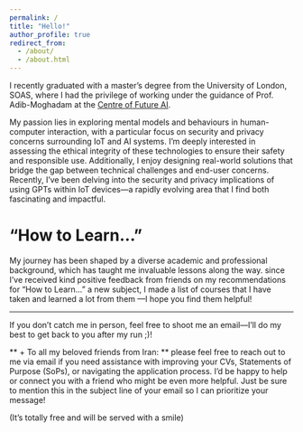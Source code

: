 ```yaml
---
permalink: /
title: "Hello!"
author_profile: true
redirect_from: 
  - /about/
  - /about.html
---
```


I recently graduated with a master’s degree from the University of London, SOAS, where I had the privilege of working under the guidance of Prof. Adib-Moghadam at the [Centre of Future AI](https://www.soas.ac.uk/research/research-centres/centre-ai-futures).

My passion lies in exploring mental models and behaviours in human-computer interaction, with a particular focus on security and privacy concerns surrounding IoT and AI systems. I’m deeply interested in assessing the ethical integrity of these technologies to ensure their safety and responsible use. Additionally, I enjoy designing real-world solutions that bridge the gap between technical challenges and end-user concerns. Recently, I’ve been delving into the security and privacy implications of using GPTs within IoT devices—a rapidly evolving area that I find both fascinating and impactful.


“How to Learn…” 
======
My journey has been shaped by a diverse academic and professional background, which has taught me invaluable lessons along the way. since I’ve received kind positive feedback from friends on my recommendations for “How to Learn…” a new subject, I made a list of courses that I have taken and learned a lot from them —I hope you find them helpful!

________________________

If you don’t catch me in person, feel free to shoot me an email—I’ll do my best to get back to you after my run ;)!




** + To all my beloved friends from Iran: ** please feel free to reach out to me via email if you need assistance with improving your CVs, Statements of Purpose (SoPs), or navigating the application process. I’d be happy to help or connect you with a friend who might be even more helpful. Just be sure to mention this in the subject line of your email so I can prioritize your message!

(It’s totally free and will be served with a smile)
